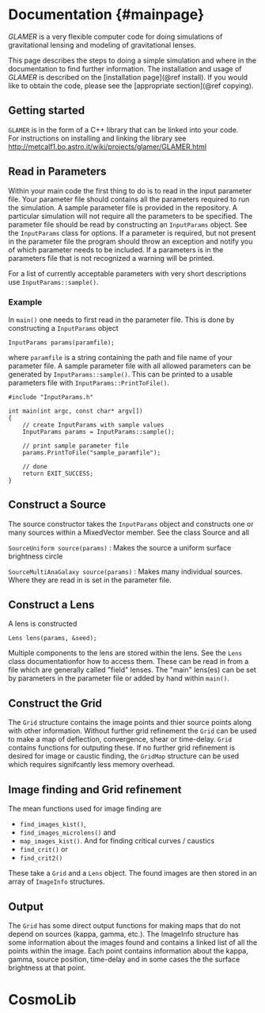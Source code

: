 Documentation                                                        {#mainpage}
=============

*GLAMER* is a very flexible computer code for doing simulations of gravitational
lensing and modeling of gravitational lenses.

This page describes the steps to doing a simple simulation and where in the
documentation to find further information. The installation and usage of
*GLAMER* is described on the [installation page](@ref install). If you would
like to obtain the code, please see the [appropriate section](@ref copying).


Getting started
---------------

`GLAMER` is in the form of a C++ library that can be linked into your code.  
For instructions on installing and linking the library see 
http://metcalf1.bo.astro.it/wiki/projects/glamer/GLAMER.html


Read in Parameters
------------------

Within your main code the first thing to do is to read in the input parameter
file. Your parameter file should contains all the parameters required to run the
simulation. A sample parameter file is provided in the repository. A particular
simulation will not require all the parameters to be specified. The parameter
file should be read by constructing an `InputParams` object. See the
`InputParams` class for options.  If a parameter is required, but not present in
the parameter file the program should throw an exception and notify you of which
parameter needs to be included. If a parameters is in the parameters file that
is not recognized a warning will be printed.

For a list of currently acceptable parameters with very short descriptions use
`InputParams::sample()`.

### Example

In `main()` one needs to first read in the parameter file.
This is done by constructing a `InputParams` object

~~~{.cpp}
InputParams params(paramfile);
~~~

where `paramfile` is a string containing the path and file name of your
parameter file. A sample parameter file with all allowed parameters can be
generated by `InputParams::sample()`. This can be printed to a usable parameters
file with `InputParams::PrintToFile()`.

~~~{.cpp}
#include "InputParams.h"

int main(int argc, const char* argv[])
{
    // create InputParams with sample values
    InputParams params = InputParams::sample();
    
    // print sample parameter file
    params.PrintToFile("sample_paramfile");
    
    // done
    return EXIT_SUCCESS;
}
~~~


Construct a Source
------------------

The source constructor takes the `InputParams` object and constructs one or many
sources within a MixedVector member. See the class Source and all

`SourceUniform source(params)`
: Makes the source a uniform surface brightness circle

`SourceMultiAnaGalaxy source(params)`
: Makes many individual sources.
  Where they are read in is set in the parameter file.


Construct a Lens
----------------

A lens is constructed

~~~{.cpp}
Lens lens(params, &seed);
~~~

Multiple components to the lens are stored within the lens. See the `Lens` class
documentationfor how to access them. These can be read in from a file which are
generally called "field" lenses. The "main" lens(es) can be set by parameters
in the parameter file or added by hand within `main()`.


Construct the Grid
------------------

The `Grid` structure contains the image points and thier source points along
with other information. Without further grid refinement the `Grid` can be used
to make a map of deflection, convergence, shear or time-delay. `Grid` contains
functions for outputing these.  If no further grid refinement is desired for image or caustic finding,
the `GridMap` structure can be used which requires signifcantly less memory overhead.


Image finding and Grid refinement
---------------------------------

The mean functions used for image finding are

-   `find_images_kist()`,
-   `find_images_microlens()` and 
-   `map_images_kist()`.
And for finding critical curves / caustics
-   `find_crit()` or 
-   `find_crit2()`

These take a `Grid` and a `Lens` object. The found images are then stored in an
array of `ImageInfo` structures.


Output
------

The `Grid` has some direct output functions for making maps that do not depend
on sources (kappa, gamma, etc.). The ImageInfo structure has some information
about the images found and contains a linked list of all the points within the
image. Each point contains information about the kappa, gamma, source position,
time-delay and in some cases the the surface brightness at that point.
# CosmoLib
